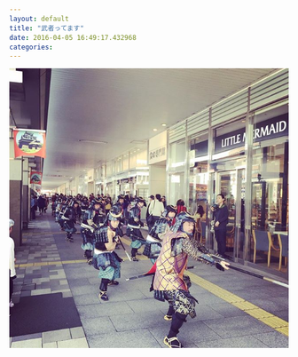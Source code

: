 ```yaml
---
layout: default
title: "武者ってます"
date: 2016-04-05 16:49:17.432968
categories: 
---
```


![武者行列](/assets/images/201604/12501859_235959523424009_2041631457_n.jpg)

